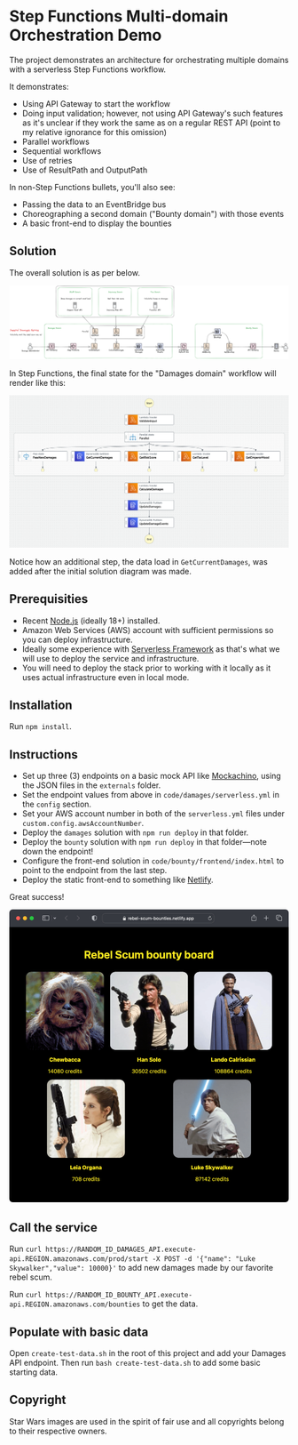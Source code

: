# Step Functions Multi-domain Orchestration Demo

The project demonstrates an architecture for orchestrating multiple domains with a serverless Step Functions workflow.

It demonstrates:

- Using API Gateway to start the workflow
- Doing input validation; however, not using API Gateway's such features as it's unclear if they work the same as on a regular REST API (point to my relative ignorance for this omission)
- Parallel workflows
- Sequential workflows
- Use of retries
- Use of ResultPath and OutputPath

In non-Step Functions bullets, you'll also see:

- Passing the data to an EventBridge bus
- Choreographing a second domain ("Bounty domain") with those events
- A basic front-end to display the bounties

## Solution

The overall solution is as per below.

![Solution diagram](/diagrams/diagram.png)

In Step Functions, the final state for the "Damages domain" workflow will render like this:

![The Step Functions workflow as seen in Workflow Studio](/diagrams/stepfunctions.png)

Notice how an additional step, the data load in `GetCurrentDamages`, was added after the initial solution diagram was made.

## Prerequisities

- Recent [Node.js](https://nodejs.org/en/) (ideally 18+) installed.
- Amazon Web Services (AWS) account with sufficient permissions so you can deploy infrastructure.
- Ideally some experience with [Serverless Framework](https://www.serverless.com) as that's what we will use to deploy the service and infrastructure.
- You will need to deploy the stack prior to working with it locally as it uses actual infrastructure even in local mode.

## Installation

Run `npm install`.

## Instructions

- Set up three (3) endpoints on a basic mock API like [Mockachino](https://www.mockachino.com), using the JSON files in the `externals` folder.
- Set the endpoint values from above in `code/damages/serverless.yml` in the `config` section.
- Set your AWS account number in both of the `serverless.yml` files under `custom.config.awsAccountNumber`.
- Deploy the `damages` solution with `npm run deploy` in that folder.
- Deploy the `bounty` solution with `npm run deploy` in that folder—note down the endpoint!
- Configure the front-end solution in `code/bounty/frontend/index.html` to point to the endpoint from the last step.
- Deploy the static front-end to something like [Netlify](https://www.netlify.com).

Great success!

![Rebel Scum bounty board](/images/bountyboard.png)

## Call the service

Run `curl https://RANDOM_ID_DAMAGES_API.execute-api.REGION.amazonaws.com/prod/start -X POST -d '{"name": "Luke Skywalker","value": 10000}'` to add new damages made by our favorite rebel scum.

Run `curl https://RANDOM_ID_BOUNTY_API.execute-api.REGION.amazonaws.com/bounties` to get the data.

## Populate with basic data

Open `create-test-data.sh` in the root of this project and add your Damages API endpoint. Then run `bash create-test-data.sh` to add some basic starting data.

## Copyright

Star Wars images are used in the spirit of fair use and all copyrights belong to their respective owners.
